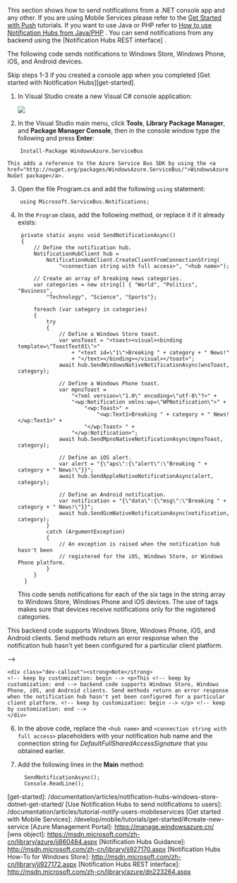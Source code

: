 
This section shows how to send notifications from a .NET console app and any other.
If you are using Mobile Services please refer to the [Get Started with <!-- deleted by customization Push](/documentation/articles/mobile-services-dotnet-backend-windows-store-dotnet-get-started-push) --><!-- keep by customization: begin --> Push](/documentation/articles/mobile-services-dotnet-backend-windows-store-dotnet-get-started-push/) <!-- keep by customization: end --> tutorials. If you want to use Java or PHP refer to [How to use Notification Hubs from <!-- deleted by customization Java/PHP](/documentation/articles/notification-hubs-java-backend-how-to) --><!-- keep by customization: begin --> Java/PHP](/documentation/articles/notification-hubs-java-backend-how-to/) <!-- keep by customization: end -->. You can send notifications from any backend using the [Notification <!-- deleted by customization Hub --><!-- keep by customization: begin --> Hubs <!-- keep by customization: end --> REST <!-- deleted by customization interface](http://msdn.microsoft.com/zh-cn/library/azure/dn223264.aspx) --><!-- keep by customization: begin --> interface] <!-- keep by customization: end -->.

The following code sends notifications to Windows Store, Windows Phone, iOS, and Android devices. 

Skip steps 1-3 if you created a console app when you completed [Get started with Notification Hubs][get-started].

1. In Visual Studio create a new Visual C# console application: 

   	![][13]

2. In the Visual Studio main menu, click **Tools**, **Library Package Manager**, and **Package Manager Console**, then in the console window type the following and press **Enter**:

<!-- deleted by customization
        Install-Package Microsoft.Azure.NotificationHubs
 	
	This adds a reference to the Azure Notification Hubs SDK using the <a href="http://www.nuget.org/packages/Microsoft.Azure.NotificationHubs/">Microsoft.Azure.Notification Hubs NuGet package</a>. 
-->
<!-- keep by customization: begin -->
        Install-Package WindowsAzure.ServiceBus
 	
	This adds a reference to the Azure Service Bus SDK by using the <a href="http://nuget.org/packages/WindowsAzure.ServiceBus/">WindowsAzure.ServiceBus NuGet package</a>. 
<!-- keep by customization: end -->

3. Open the file Program.cs and add the following `using` statement:

<!-- deleted by customization
        using Microsoft.Azure.NotificationHubs;
-->
<!-- keep by customization: begin -->
        using Microsoft.ServiceBus.Notifications;
<!-- keep by customization: end -->

4. In the `Program` class, add the following method, or replace it if it already exists:

        private static async void SendNotificationAsync()
        {
			// Define the notification hub.
		    NotificationHubClient hub = 
				NotificationHubClient.CreateClientFromConnectionString(
					"<connection string with full access>", "<hub name>");
		
		    // Create an array of breaking news categories.
		    var categories = new string[] { "World", "Politics", "Business", 
		        "Technology", "Science", "Sports"};
		
            foreach (var category in categories)
            {
                try
                {
                    // Define a Windows Store toast.
                    var wnsToast = "<toast><visual><binding template=\"ToastText01\">" 
                        + "<text id=\"1\">Breaking " + category + " News!" 
                        + "</text></binding></visual></toast>";         
                    await hub.SendWindowsNativeNotificationAsync(wnsToast, category);

                    // Define a Windows Phone toast.
                    var mpnsToast =
                        "<?xml version=\"1.0\" encoding=\"utf-8\"?>" +
                        "<wp:Notification xmlns:wp=\"WPNotification\">" +
                            "<wp:Toast>" +
                                "<wp:Text1>Breaking " + category + " News!</wp:Text1>" +
                            "</wp:Toast> " +
                        "</wp:Notification>";         
                    await hub.SendMpnsNativeNotificationAsync(mpnsToast, category);

                    // Define an iOS alert.
                    var alert = "{\"aps\":{\"alert\":\"Breaking " + category + " News!\"}}";
                    await hub.SendAppleNativeNotificationAsync(alert, category);

					// Define an Android notification.
                    var notification = "{\"data\":{\"msg\":\"Breaking " + category + " News!\"}}";
                    await hub.SendGcmNativeNotificationAsync(notification, category);
                }
                catch (ArgumentException)
                {
                    // An exception is raised when the notification hub hasn't been 
                    // registered for the iOS, Windows Store, or Windows Phone platform. 
                }
            }
		 }

	This code sends notifications for each of the six tags in the string array to Windows Store, Windows Phone and iOS devices. The use of tags makes sure that devices receive notifications only for the registered categories.
	
<!-- deleted by customization
	> [AZURE.NOTE] This<!-- keep by customization: begin --> <p>This <!-- keep by customization: end --> backend code supports Windows Store, Windows Phone, iOS, and Android clients. Send methods return an error response when the notification hub hasn't yet been configured for a particular client platform. <!-- keep by customization: begin --> </p> <!-- keep by customization: end -->
-->
<!-- keep by customization: begin -->
	<div class="dev-callout"><strong>Note</strong> 
	<!-- keep by customization: begin --> <p>This <!-- keep by customization: end --> backend code supports Windows Store, Windows Phone, iOS, and Android clients. Send methods return an error response when the notification hub hasn't yet been configured for a particular client platform. <!-- keep by customization: begin --> </p> <!-- keep by customization: end -->
	</div>
<!-- keep by customization: end -->

6. In the above code, replace the `<hub name>` and `<connection string with full access>` placeholders with your notification hub name and the connection string for *DefaultFullSharedAccessSignature* that you obtained earlier.

7. Add the following lines in the **Main** method:

         SendNotificationAsync();
		 Console.ReadLine();

<!-- Anchors -->
[From a console app]: #console
[From Mobile Services]: #mobile-services
[Run the app and generate notifications]: #test-app

<!-- Images. -->
[13]: ./media/notification-hubs-back-end/notification-hub-create-console-app.png

[15]: ./media/notification-hubs-back-end/notification-hub-scheduler1.png
[16]: ./media/notification-hubs-back-end/notification-hub-scheduler2.png

<!-- URLs. -->
[get-started]: <!-- deleted by customization /documentation/articles/notification-hubs-windows-store-dotnet-get-started --><!-- keep by customization: begin --> /documentation/articles/notification-hubs-windows-store-dotnet-get-started/ <!-- keep by customization: end -->
[Use Notification Hubs to send notifications to users]: /documentation/articles/tutorial-notify-users-mobileservices
[Get started with Mobile Services]: /develop/mobile/tutorials/get-started/#create-new-service
[Azure Management Portal]: https://manage.windowsazure.cn/
[wns object]: https://msdn.microsoft.com/zh-cn/library/azure/jj860484.aspx
[Notification Hubs Guidance]: http://msdn.microsoft.com/zh-cn/library/jj927170.aspx
[Notification Hubs How-To for Windows Store]: http://msdn.microsoft.com/zh-cn/library/jj927172.aspx
[Notification Hubs REST interface]: http://msdn.microsoft.com/zh-cn/library/azure/dn223264.aspx
